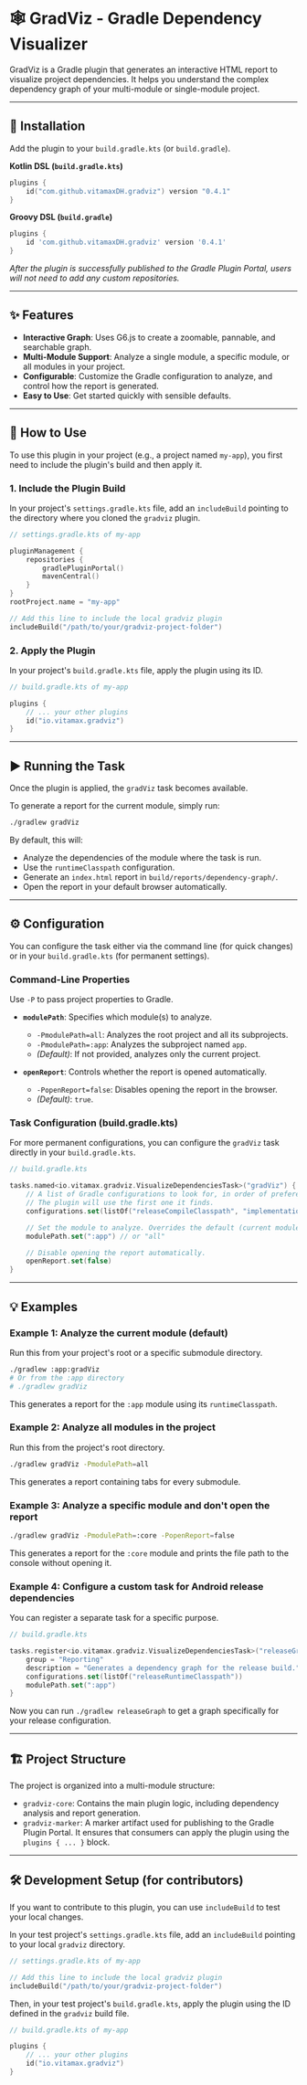 # 🕸️ GradViz - Gradle Dependency Visualizer

GradViz is a Gradle plugin that generates an interactive HTML report to visualize project dependencies. It helps you understand the complex dependency graph of your multi-module or single-module project.

---

## 🚀 Installation

Add the plugin to your `build.gradle.kts` (or `build.gradle`).

**Kotlin DSL (`build.gradle.kts`)**
```kotlin
plugins {
    id("com.github.vitamaxDH.gradviz") version "0.4.1"
}
```

**Groovy DSL (`build.gradle`)**
```groovy
plugins {
    id 'com.github.vitamaxDH.gradviz' version '0.4.1'
}
```
*After the plugin is successfully published to the Gradle Plugin Portal, users will not need to add any custom repositories.*

---

## ✨ Features

-   **Interactive Graph**: Uses G6.js to create a zoomable, pannable, and searchable graph.
-   **Multi-Module Support**: Analyze a single module, a specific module, or all modules in your project.
-   **Configurable**: Customize the Gradle configuration to analyze, and control how the report is generated.
-   **Easy to Use**: Get started quickly with sensible defaults.

---

## 🚀 How to Use

To use this plugin in your project (e.g., a project named `my-app`), you first need to include the plugin's build and then apply it.

### 1. Include the Plugin Build

In your project's `settings.gradle.kts` file, add an `includeBuild` pointing to the directory where you cloned the `gradviz` plugin.

```kotlin
// settings.gradle.kts of my-app

pluginManagement {
    repositories {
        gradlePluginPortal()
        mavenCentral()
    }
}
rootProject.name = "my-app"

// Add this line to include the local gradviz plugin
includeBuild("/path/to/your/gradviz-project-folder")
```

### 2. Apply the Plugin

In your project's `build.gradle.kts` file, apply the plugin using its ID.

```kotlin
// build.gradle.kts of my-app

plugins {
    // ... your other plugins
    id("io.vitamax.gradviz")
}
```

---

## ▶️ Running the Task

Once the plugin is applied, the `gradViz` task becomes available.

To generate a report for the current module, simply run:

```bash
./gradlew gradViz
```

By default, this will:
- Analyze the dependencies of the module where the task is run.
- Use the `runtimeClasspath` configuration.
- Generate an `index.html` report in `build/reports/dependency-graph/`.
- Open the report in your default browser automatically.

---

## ⚙️ Configuration

You can configure the task either via the command line (for quick changes) or in your `build.gradle.kts` (for permanent settings).

### Command-Line Properties

Use `-P` to pass project properties to Gradle.

-   **`modulePath`**: Specifies which module(s) to analyze.
    -   `-PmodulePath=all`: Analyzes the root project and all its subprojects.
    -   `-PmodulePath=:app`: Analyzes the subproject named `app`.
    -   *(Default)*: If not provided, analyzes only the current project.

-   **`openReport`**: Controls whether the report is opened automatically.
    -   `-PopenReport=false`: Disables opening the report in the browser.
    -   *(Default)*: `true`.

### Task Configuration (build.gradle.kts)

For more permanent configurations, you can configure the `gradViz` task directly in your `build.gradle.kts`.

```kotlin
// build.gradle.kts

tasks.named<io.vitamax.gradviz.VisualizeDependenciesTask>("gradViz") {
    // A list of Gradle configurations to look for, in order of preference.
    // The plugin will use the first one it finds.
    configurations.set(listOf("releaseCompileClasspath", "implementation"))

    // Set the module to analyze. Overrides the default (current module).
    modulePath.set(":app") // or "all"

    // Disable opening the report automatically.
    openReport.set(false)
}
```

---

## 💡 Examples

### Example 1: Analyze the current module (default)

Run this from your project's root or a specific submodule directory.

```bash
./gradlew :app:gradViz
# Or from the :app directory
# ./gradlew gradViz
```
This generates a report for the `:app` module using its `runtimeClasspath`.

### Example 2: Analyze all modules in the project

Run this from the project's root directory.

```bash
./gradlew gradViz -PmodulePath=all
```
This generates a report containing tabs for every submodule.

### Example 3: Analyze a specific module and don't open the report

```bash
./gradlew gradViz -PmodulePath=:core -PopenReport=false
```
This generates a report for the `:core` module and prints the file path to the console without opening it.

### Example 4: Configure a custom task for Android release dependencies

You can register a separate task for a specific purpose.

```kotlin
// build.gradle.kts

tasks.register<io.vitamax.gradviz.VisualizeDependenciesTask>("releaseGraph") {
    group = "Reporting"
    description = "Generates a dependency graph for the release build."
    configurations.set(listOf("releaseRuntimeClasspath"))
    modulePath.set(":app")
}
```

Now you can run `./gradlew releaseGraph` to get a graph specifically for your release configuration.

---

## 🏗️ Project Structure

The project is organized into a multi-module structure:

-   `gradviz-core`: Contains the main plugin logic, including dependency analysis and report generation.
-   `gradviz-marker`: A marker artifact used for publishing to the Gradle Plugin Portal. It ensures that consumers can apply the plugin using the `plugins { ... }` block.

---

## 🛠️ Development Setup (for contributors)

If you want to contribute to this plugin, you can use `includeBuild` to test your local changes.

In your test project's `settings.gradle.kts` file, add an `includeBuild` pointing to your local `gradviz` directory.

```kotlin
// settings.gradle.kts of my-app

// Add this line to include the local gradviz plugin
includeBuild("/path/to/your/gradviz-project-folder")
```

Then, in your test project's `build.gradle.kts`, apply the plugin using the ID defined in the `gradviz` build file.

```kotlin
// build.gradle.kts of my-app

plugins {
    // ... your other plugins
    id("io.vitamax.gradviz")
}
``` 
